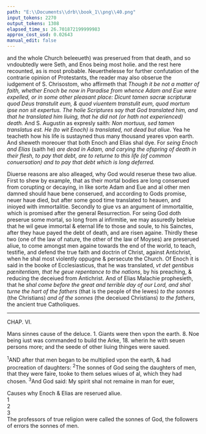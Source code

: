 ```yaml
---
path: "E:\\Documents\\drb\\book_1\\png\\40.png"
input_tokens: 2270
output_tokens: 1308
elapsed_time_s: 26.701872199999983
approx_cost_usd: 0.02643
manual_edit: false
---
```

and the whole Church beleeueth) was preserued from that death, and so vndoubtedly were Seth, and Enos being most holie. and the rest here recoun­ted, as is most probable. Neuerthelesse for further confutation of the contra­rie opinion of Protestants, the reader may also obserue the iudgement of S. Chrisostom, who affirmeth that *Though it be not a matter of faith, whether Enoch be now in Paradise from whence Adam and Eue were expelled, or in some other plea­sant place: Dicunt tamen sacræ scripturæ quod Deus transtulit eum, & quod viuentem transtulit eum, quod mortum ipse non sit expertus. The holie Scriptures say that God trans­lated him, and that he translated him liuing, that he did not (or hath not experienced) death.* And S. Augustin as expresly saith: *Non mortuus, sed tamen translatus est. He (to wit Enoch) is translated, not dead but aliue.* Yea he teacheth how his life is sustayned thus many thousand yeares vpon earth. And sheweth moreouer that both Enoch and Elias shal dye. For *seing Enoch and Elias* (saith he) *are dead in Adam, and carying the ofspring of death in their flesh, to pay that debt, are to returne to this life (of common conuersation) and to pay that debt which is long deferred.*

Diuerse reasons are also alleaged, why God would reserue these two aliue. First to shew by example, that as their mortal bodies are long conserued from corupting or decaying, in like sorte Adam and Eue and al other men damned should haue bene conserued, and according to Gods promise, neuer haue died, but after some good time translated to heauen, and inioyed with immortalitie. Secondly to giue vs an argument of immortalitie, which is promised after the general Resurrection. For seing God doth preserue some mortal, so long from al infirmitie, we may assuredly beleiue that he wil geue immortal & eternal life to those and soule, to his Sainctes, after they haue payed the debt of death, and are risen againe. Thirdly these two (one of the law of nature, the other of the law of Moyses) are preserued aliue, to come amongst men againe towards the end of the world, to teach, testifie, and defend the true faith and doctrin of Christ, against Antichrist, when he shal most violently oppugne & persecute the Church. Of Enoch it is said in the booke of Ecclesiasticus, that he was translated, *vt det gentibus pœnitentiam, that he geue repentance to the nations*, by his preaching, & reducing the deceiued from Antichrist. And of Elias Malachie prophesieth, that he *shal come before the great and terrible day of our Lord, and shal turne the hart of the fathers* (that is the people of the Iewes) *to the sonnes* (the Christians) *and of the sonnes* (the deceiued Christians) *to the fathers*, the ancient true Catholiques.

<hr>

CHAP. VI.

Mans sinnes cause of the deluce. 1. Giants were then vpon the earth. 8. Noe being iust was commanded to build the Arke, 18. wherin he with seuen persons more; and the seede of other liuing thinges were saued.

<sup>1</sup>AND after that men began to be multiplied vpon the earth, & had procreation of daughters: <sup>2</sup>The sonnes of God seing the daughters of men, that they were faire, tooke to them selues wiues of al, which they had chosen. <sup>3</sup>And God said: My spirit shal not remaine in man for euer,

[^1]: The Fathers proue by the scriptures that Enoch is not dead.

[^2]: lib. 1. de Genes. ad lit. c. 23. & 3. de Ciuit. c. 20.

[^3]: li. 1. de peccat. merit. c. 3.

[^4]: Tho. in c. 11. ad Hebræos.

[^5]: S. Chrys. ho. 21. in Gen.

[^6]: lib. 1. de Genes. ad lit. c. 23. & 3. de Ciuit. c. 20.

[^7]: S. Aug. li. 9. de Gen. ad lit. c. 6.

[^8]: See D. Sand. lib. 8. c. 35. de Monar. Eccl. And F. Peteri­us in c. 12. Da­nielis.

[^9]: Eccl. 44.

[^10]: Mala. 4.

[^11]: Eccl. 48.

<aside>Causes why Enoch & Elias are reserued aliue.</aside>

<aside>1</aside>

<aside>2</aside>

<aside>3</aside>

<aside>The professors of true religion were called the sonnes of God, the fol­lowers of errors the sonnes of men.</aside>